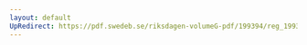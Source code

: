 ```yaml
---
layout: default
UpRedirect: https://pdf.swedeb.se/riksdagen-volumeG-pdf/199394/reg_199394/reg_199394_0322.pdf
---
```

